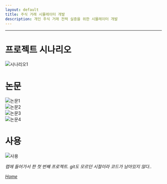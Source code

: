 ```yaml
---
layout: default
title: 주식 거래 시뮬레이터 개발
description: 개인 주식 거래 전력 실증을 위한 시뮬레이터 개발
---
```


* * *

# 프로젝트 시나리오
![시나리오1](./imgs/project-004-img1.jpg)  

# 논문
![논문1](./imgs/project-004-img2.png)  
![논문2](./imgs/project-004-img3.png)  
![논문3](./imgs/project-004-img4.png)  
![논문4](./imgs/project-004-img5.png)  

# 사용
![사용](./imgs/project-004-img6.gif)  

*랩에 들어가서 한 첫 번째 프로젝트. git도 모르던 시절이라 코드가 남아있지 않다..*

[*Home*](./)